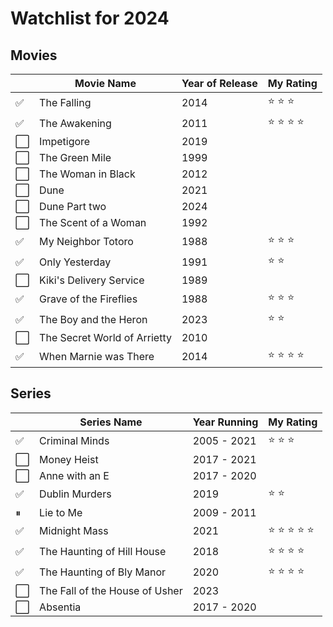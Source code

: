 # Watchlist for 2024

## Movies

|          | Movie Name | Year of Release | My Rating |
|----------|------------|-----------------|-----------|
| &#x2705; | The Falling | 2014 | &#11088; &#11088; &#11088; |
| &#x2705; | The Awakening | 2011 | &#11088; &#11088; &#11088; &#11088; |
| &#x2B1C; | Impetigore | 2019 | |
| &#x2B1C; | The Green Mile | 1999 | |
| &#x2B1C; | The Woman in Black | 2012 | |
| &#x2B1C; | Dune | 2021 | |
| &#x2B1C; | Dune Part two | 2024 | |
| &#x2B1C; | The Scent of a Woman | 1992 | |
| &#x2705; | My Neighbor Totoro | 1988 | &#11088; &#11088; &#11088; |
| &#x2705; | Only Yesterday | 1991 | &#11088; &#11088; |
| &#x2B1C; | Kiki's Delivery Service | 1989 | |
| &#x2705; | Grave of the Fireflies | 1988 | &#11088; &#11088; &#11088; |
| &#x2705; | The Boy and the Heron | 2023 | &#11088; &#11088; |
| &#x2B1C; | The Secret World of Arrietty | 2010 | |
| &#x2705; | When Marnie was There | 2014 | &#11088; &#11088; &#11088; &#11088; |

## Series

|          | Series Name | Year Running | My Rating |
|----------|-------------|--------------|-----------|
| &#x2705; | Criminal Minds | 2005 - 2021 | &#11088; &#11088; &#11088;  |
| &#x2B1C; | Money Heist | 2017 - 2021 |  |
| &#x2B1C; | Anne with an E | 2017 - 2020 |  |
| &#x2705; | Dublin Murders | 2019 | &#11088; &#11088; |
| &#x23f8; | Lie to Me | 2009 - 2011 |  |
| &#x2705; | Midnight Mass | 2021 | &#11088; &#11088; &#11088; &#11088; &#11088; |
| &#x2705; | The Haunting of Hill House | 2018 |  &#11088; &#11088; &#11088; &#11088; |
| &#x2705; | The Haunting of Bly Manor | 2020 | &#11088; &#11088; &#11088; &#11088; |
| &#x2B1C; | The Fall of the House of Usher | 2023 |  |
| &#x2B1C; | Absentia | 2017 - 2020 |  |
